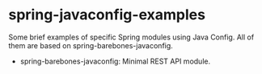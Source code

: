 spring-javaconfig-examples
==========================

Some brief examples of specific Spring modules using Java Config. All of them are based on spring-barebones-javaconfig.

 * spring-barebones-javaconfig: Minimal REST API module.
